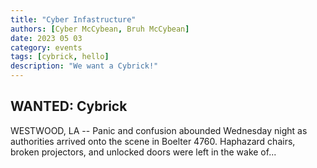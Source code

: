 ```yaml
---
title: "Cyber Infastructure"
authors: [Cyber McCybean, Bruh McCybean]
date: 2023 05 03
category: events
tags: [cybrick, hello]
description: "We want a Cybrick!"
---
```


## WANTED: Cybrick

WESTWOOD, LA -- Panic and confusion abounded Wednesday night as authorities arrived onto the scene in Boelter 4760. Haphazard chairs, broken projectors, and unlocked doors were left in the wake of...
